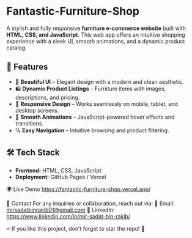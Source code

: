 # Fantastic-Furniture-Shop

A stylish and fully responsive **furniture e-commerce website** built with **HTML, CSS, and JavaScript**. This web app offers an intuitive shopping experience with a sleek UI, smooth animations, and a dynamic product catalog.  

## 🚀 Features  
- 🏡 **Beautiful UI** – Elegant design with a modern and clean aesthetic.  
- 🛍️ **Dynamic Product Listings** – Furniture items with images, descriptions, and pricing.  
- 📱 **Responsive Design** – Works seamlessly on mobile, tablet, and desktop screens.  
- 🎨 **Smooth Animations** – JavaScript-powered hover effects and transitions.  
- 🔍 **Easy Navigation** – Intuitive browsing and product filtering.  

## 🛠️ Tech Stack  
- **Frontend:** HTML, CSS, JavaScript  
- **Deployment:** GitHub Pages / Vercel

🌍 Live Demo
https://fantastic-furniture-shop.vercel.app/

📩 Contact For any inquiries or collaboration, reach out via: 📧 Email: mirsadatbinrakib01@gmail.com 📱 LinkedIn: https://www.linkedin.com/in/mir-sadat-bin-rakib/

⭐ If you like this project, don’t forget to star the repo! 🚀

